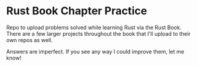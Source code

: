 # Rust Book Chapter Practice
Repo to upload problems solved while learning Rust via the Rust Book. There are a few larger projects throughout the book that I'll upload to their own repos as well.

Answers are imperfect. If you see any way I could improve them, let me know!
